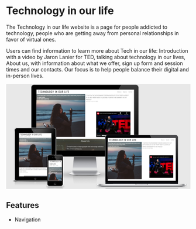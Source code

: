 
# Technology in our life

The Technology in our life website is a page for people addicted to technology, people who are getting away from personal relationships in favor of virtual ones.

Users can find information to learn more about Tech in our life: Introduction with a video by Jaron Lanier for TED, talking about technology in our lives, About us, with information about what we offer, sign up form and session times and our contacts. Our focus is to help people balance their digital and in-person lives. 


![Responsice Mockup](https://github.com/caflavio/tech-life/blob/main/assets/images/readme/mockup.png)


## Features

- Navigation
